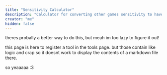 ```yaml
---
title: "Sensitivity Calculator"
description: "Calculator for converting other games sensitivity to havoc"
creator: "me"
hidden: false
---
```


theres probally a better way to do this, but meah im too lazy to figure it out!

this page is here to register a tool in the tools page. but those contain like logic and crap so it doesnt work to display the contents of a markdown file there.

so yeaaaaa :3